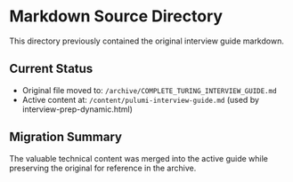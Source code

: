 # Markdown Source Directory

This directory previously contained the original interview guide markdown.

## Current Status
- Original file moved to: `/archive/COMPLETE_TURING_INTERVIEW_GUIDE.md`
- Active content at: `/content/pulumi-interview-guide.md` (used by interview-prep-dynamic.html)

## Migration Summary
The valuable technical content was merged into the active guide while preserving the original for reference in the archive.